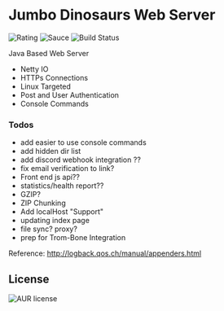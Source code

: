 # Jumbo Dinosaurs Web Server
![Rating](https://img.shields.io/badge/Rating-8%2F10-Green)
![Sauce](https://img.shields.io/badge/100%25-Spaghetti%20Code-orange)
![Build Status](https://img.shields.io/badge/Build-Passing-green)

Java Based Web Server

- Netty IO
- HTTPs Connections
- Linux Targeted
- Post and User Authentication
- Console Commands

### Todos

- add easier to use console commands
- add hidden dir list
- add discord webhook integration ??
- fix email verification to link?
- Front end js api??
- statistics/health report??
- GZIP?
- ZIP Chunking
- Add localHost "Support"
- updating index page
- file sync? proxy?
- prep for Trom-Bone Integration



Reference:
http://logback.qos.ch/manual/appenders.html



License
----
![AUR license](https://img.shields.io/badge/License-MIT-blue)
